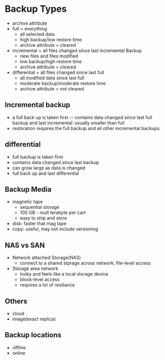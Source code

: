 # Backup Types

- archive attribute
- full = everything
  - all selected data
  - high backup/low restore time
  - archive attribute = cleared
- incremental = all files changed since last incremental Backup
  - new files and files modified
  - low backup/high restore time
  - archive attribute = cleared
- differential = all files changed since last full
  - all modified data since last full
  - moderate backup/moderate restore time
  - archive attribute = not cleared

## Incremental backup

- a full back up is taken first
  -- contains data changed since last full backup and last incremental: usually smaller than full
- restoration requires the full backup and all other incremental backups

## differential

- full backup is taken first
- contains data changed since last backup
- can grow large as data is changed
- full back up and last differential

## Backup Media

- magnetic tape
  - sequential storage
  - 100 GB - mult terabyte per cart
  - easy to ship and store
- disk: faster that mag tape
- copy: useful, may not include versioning

## NAS vs SAN

- Network attached Storage(NAS)
  - connect to a shared stprage across network, file-level access
- Storage area network
  - looks and feels like a local storage device
  - block-level access
  - requires a lot of resiliance

## Others

- cloud
- image(exact replica)

## Backup locations

- offline
- online
